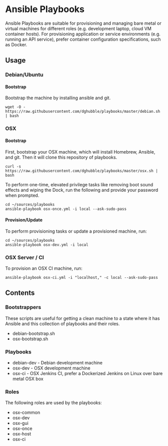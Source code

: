 
# Ansible Playbooks

Ansible Playbooks are suitable for provisioning and managing bare metal or virtual machines for different roles (e.g. development laptop, cloud VM container hosts). For provisioning application or service environments (e.g. running an API service), prefer container configuration specifications, such as Docker.

## Usage

### Debian/Ubuntu

#### Bootstrap

Bootstrap the machine by installing ansible and git.

    wget -O - https://raw.githubusercontent.com/dghubble/playbooks/master/debian.sh | bash

####

### OSX

#### Bootstrap

First, bootstrap your OSX machine, which will install Homebrew, Ansible, and git. Then it will clone this repository of playbooks.

    curl -s https://raw.githubusercontent.com/dghubble/playbooks/master/osx.sh | bash

To perform one-time, elevated privilege tasks like removing boot sound effects and wiping the Dock, run the following and provide your password when prompted.

    cd ~/sources/playbooks
    ansible-playbook osx-once.yml -i local --ask-sudo-pass

#### Provision/Update

To perform provisioning tasks or update a provisioned machine, run:

    cd ~/sources/playbooks
    ansible-playbook osx-dev.yml -i local

### OSX Server / CI

To provision an OSX CI machine, run:

    ansible-playbook osx-ci.yml -i "localhost," -c local --ask-sudo-pass

## Contents

### Bootstrappers

These scripts are useful for getting a clean machine to a state where it has Ansible and this collection of playbooks and their roles.

* debian-bootstrap.sh
* osx-bootstrap.sh

### Playbooks

* debian-dev - Debian development machine
* osx-dev - OSX development machine
* osx-ci - OSX Jenkins CI, prefer a Dockerized Jenkins on Linux over bare metal OSX box

### Roles

The following roles are used by the playbooks:

* osx-common
* osx-dev
* osx-gui
* osx-once
* osx-host
* osx-ci
